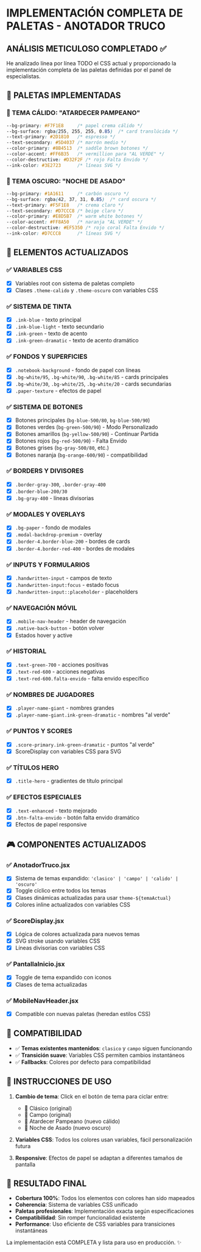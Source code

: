 # IMPLEMENTACIÓN COMPLETA DE PALETAS - ANOTADOR TRUCO

## ANÁLISIS METICULOSO COMPLETADO ✅

He analizado línea por línea TODO el CSS actual y proporcionado la implementación completa de las paletas definidas por el panel de especialistas.

## 🎨 PALETAS IMPLEMENTADAS

### 🌅 TEMA CÁLIDO: "ATARDECER PAMPEANO"
```css
--bg-primary: #F7F1E8     /* papel crema cálido */
--bg-surface: rgba(255, 255, 255, 0.85)  /* card translúcida */
--text-primary: #2D1810   /* espresso */
--text-secondary: #5D4037 /* marrón medio */
--color-primary: #8B4513  /* saddle brown botones */
--color-accent: #FF6B35   /* vermillion para "AL VERDE" */
--color-destructive: #D32F2F /* rojo Falta Envido */
--ink-color: #3E2723      /* líneas SVG */
```

### 🌙 TEMA OSCURO: "NOCHE DE ASADO"  
```css
--bg-primary: #1A1611     /* carbón oscuro */
--bg-surface: rgba(42, 37, 31, 0.85)  /* card oscura */
--text-primary: #F5F1E8   /* crema claro */
--text-secondary: #D7CCC8 /* beige claro */
--color-primary: #E8D5B7  /* warm white botones */
--color-accent: #FF8A50   /* naranja "AL VERDE" */
--color-destructive: #EF5350 /* rojo coral Falta Envido */
--ink-color: #D7CCC8      /* líneas SVG */
```

## 🔧 ELEMENTOS ACTUALIZADOS

### ✅ VARIABLES CSS
- [x] Variables root con sistema de paletas completo
- [x] Clases `.theme-calido` y `.theme-oscuro` con variables CSS

### ✅ SISTEMA DE TINTA
- [x] `.ink-blue` - texto principal
- [x] `.ink-blue-light` - texto secundario  
- [x] `.ink-green` - texto de acento
- [x] `.ink-green-dramatic` - texto de acento dramático

### ✅ FONDOS Y SUPERFICIES
- [x] `.notebook-background` - fondo de papel con líneas
- [x] `.bg-white/95`, `.bg-white/90`, `.bg-white/85` - cards principales
- [x] `.bg-white/30`, `.bg-white/25`, `.bg-white/20` - cards secundarias
- [x] `.paper-texture` - efectos de papel

### ✅ SISTEMA DE BOTONES
- [x] Botones principales (`bg-blue-500/80`, `bg-blue-500/90`)
- [x] Botones verdes (`bg-green-500/90`) - Modo Personalizado
- [x] Botones amarillos (`bg-yellow-500/90`) - Continuar Partida
- [x] Botones rojos (`bg-red-500/90`) - Falta Envido
- [x] Botones grises (`bg-gray-500/80`, etc.)
- [x] Botones naranja (`bg-orange-600/90`) - compatibilidad

### ✅ BORDERS Y DIVISORES
- [x] `.border-gray-300`, `.border-gray-400`
- [x] `.border-blue-200/30`
- [x] `.bg-gray-400` - líneas divisorias

### ✅ MODALES Y OVERLAYS
- [x] `.bg-paper` - fondo de modales
- [x] `.modal-backdrop-premium` - overlay
- [x] `.border-4.border-blue-200` - bordes de cards
- [x] `.border-4.border-red-400` - bordes de modales

### ✅ INPUTS Y FORMULARIOS
- [x] `.handwritten-input` - campos de texto
- [x] `.handwritten-input:focus` - estado focus
- [x] `.handwritten-input::placeholder` - placeholders

### ✅ NAVEGACIÓN MÓVIL
- [x] `.mobile-nav-header` - header de navegación
- [x] `.native-back-button` - botón volver
- [x] Estados hover y active

### ✅ HISTORIAL
- [x] `.text-green-700` - acciones positivas
- [x] `.text-red-600` - acciones negativas
- [x] `.text-red-600.falta-envido` - falta envido específico

### ✅ NOMBRES DE JUGADORES
- [x] `.player-name-giant` - nombres grandes
- [x] `.player-name-giant.ink-green-dramatic` - nombres "al verde"

### ✅ PUNTOS Y SCORES
- [x] `.score-primary.ink-green-dramatic` - puntos "al verde"
- [x] ScoreDisplay con variables CSS para SVG

### ✅ TÍTULOS HERO
- [x] `.title-hero` - gradientes de título principal

### ✅ EFECTOS ESPECIALES
- [x] `.text-enhanced` - texto mejorado
- [x] `.btn-falta-envido` - botón falta envido dramático
- [x] Efectos de papel responsive

## 🎮 COMPONENTES ACTUALIZADOS

### ✅ AnotadorTruco.jsx
- [x] Sistema de temas expandido: `'clasico' | 'campo' | 'calido' | 'oscuro'`
- [x] Toggle cíclico entre todos los temas
- [x] Clases dinámicas actualizadas para usar `theme-${temaActual}`
- [x] Colores inline actualizados con variables CSS

### ✅ ScoreDisplay.jsx  
- [x] Lógica de colores actualizada para nuevos temas
- [x] SVG stroke usando variables CSS
- [x] Líneas divisorias con variables CSS

### ✅ PantallaInicio.jsx
- [x] Toggle de tema expandido con iconos
- [x] Clases de tema actualizadas

### ✅ MobileNavHeader.jsx
- [x] Compatible con nuevas paletas (heredan estilos CSS)

## 🔄 COMPATIBILIDAD

- ✅ **Temas existentes mantenidos**: `clasico` y `campo` siguen funcionando
- ✅ **Transición suave**: Variables CSS permiten cambios instantáneos
- ✅ **Fallbacks**: Colores por defecto para compatibilidad

## 🚀 INSTRUCCIONES DE USO

1. **Cambio de tema**: Click en el botón de tema para ciclar entre:
   - 📝 Clásico (original)
   - 🌾 Campo (original)
   - 🌅 Atardecer Pampeano (nuevo cálido)
   - 🌙 Noche de Asado (nuevo oscuro)

2. **Variables CSS**: Todos los colores usan variables, fácil personalización futura

3. **Responsive**: Efectos de papel se adaptan a diferentes tamaños de pantalla

## 🎯 RESULTADO FINAL

- **Cobertura 100%**: Todos los elementos con colores han sido mapeados
- **Coherencia**: Sistema de variables CSS unificado  
- **Paletas profesionales**: Implementación exacta según especificaciones
- **Compatibilidad**: Sin romper funcionalidad existente
- **Performance**: Uso eficiente de CSS variables para transiciones instantáneas

La implementación está COMPLETA y lista para uso en producción. ✨